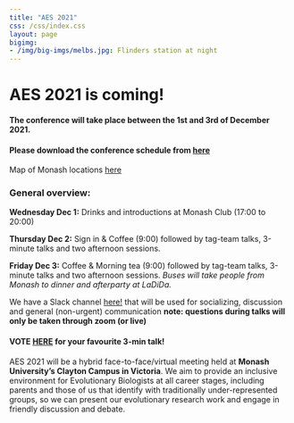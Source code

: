 ```yaml
---
title: "AES 2021"
css: /css/index.css
layout: page
bigimg:
- /img/big-imgs/melbs.jpg: Flinders station at night
---
```



# AES 2021 is coming!

#### The conference will take place between the 1st and 3rd of December 2021.

#### Please download the conference schedule from [here](./docs/ScheduleAES2021.pdf)  

Map of Monash locations [here](./docs/AES_Map2.pdf)

### General overview:

**Wednesday Dec 1:** Drinks and introductions at Monash Club (17:00 to 20:00)

**Thursday Dec 2:** Sign in & Coffee (9:00) followed by tag-team talks, 3-minute talks and two afternoon sessions.

**Friday Dec 3:** Coffee & Morning tea (9:00) followed by tag-team talks, 3-minute talks and two afternoon sessions. *Buses will take people from Monash to dinner and afterparty at LaDiDa.*  

We have a Slack channel [here!](https://join.slack.com/t/ausevo2021/shared_invite/zt-zj8nvumr-9OVus~QA5~Q7gCYOJBiWRw) that will be used for socializing,  discussion and general (non-urgent) communication **note: questions during talks will only be taken through zoom (or live)** 

#### **VOTE [HERE](https://docs.google.com/forms/d/e/1FAIpQLScwivTcrZwlE8sWHbVckz1oGk2rh2V9Nyj4u5-oGvHZazKZ-w/viewform) for your favourite 3-min talk!**

AES 2021 will be a hybrid face-to-face/virtual meeting held at **Monash University’s Clayton Campus in Victoria**. We aim to provide an inclusive environment for Evolutionary Biologists at all career stages, including parents and those of us that identify with traditionally under-represented groups, so we can present our evolutionary research work and engage in friendly discussion and debate.
